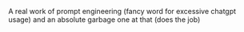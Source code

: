 A real work of prompt engineering (fancy word for excessive chatgpt usage) and an absolute garbage one at that (does the job)
